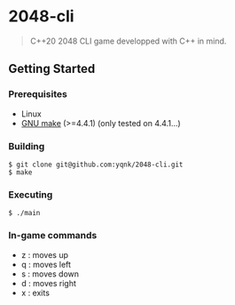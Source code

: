 # 2048-cli

> C++20 2048 CLI game developped with C++ in mind.

## Getting Started

### Prerequisites

- Linux
- [GNU make](https://www.gnu.org/software/make/manual/make.html) (>=4.4.1) (only tested on 4.4.1...)

### Building

    $ git clone git@github.com:yqnk/2048-cli.git
    $ make

### Executing

    $ ./main

### In-game commands
- z : moves up
- q : moves left
- s : moves down
- d : moves right
- x : exits
